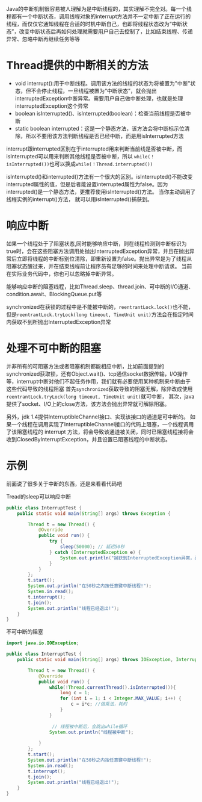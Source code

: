 Java的中断机制很容易被人理解为是中断线程的，其实理解不完全对。每一个线程都有一个中断状态，调用线程对象的interrupt方法并不一定中断了正在运行的线程，而仅仅它通知线程在合适的时机中断自己，也即将线程状态改为“中断状态”，改变中断状态后再如何处理就需要用户自己去控制了，比如结束线程、传递异常、忽略中断再继续任务等等


# Thread提供的中断相关的方法
* void interrupt():用于中断线程。调用该方法的线程的状态为将被置为"中断"状态，但不会停止线程，一旦线程被置为“中断状态”，就会抛出interruptedException中断异常。需要用户自己做中断处理，也就是处理interruptedException这个异常
* boolean isInterrupted()、isInterrupted(boolean)：检查当前线程是否被中断
* static boolean interrupted：这是一个静态方法，该方法会将中断标示位清除，所以不要用该方法判断线程是否已经中断，而是用isInterrupted方法

interrupt跟interrupted区别在于interrupted用来判断当前线是否被中断，而isInterrupted可以用来判断其他线程是否被中断，所以
`while(！isInterrupted())`也可以换成`while(！Thread.interrupted())`

isInterrupted()和interrupted()方法有一个很大的区别。isInterrupted()不能改变interrupted属性的值，但是后者能设置interrupted属性为false。因为interrupted()是一个静态方法，更推荐使用isInterrupted()方法。
当你主动调用了线程实例的interrupt()方法， 就可以用isInterrupted()捕获到。



# 响应中断
如果一个线程处于了阻塞状态,同时能够响应中断，则在线程检测到中断标识为true时，会在这些阻塞方法调用处抛出InterruptedException异常，并且在抛出异常后立即将线程的中断标别位清除，即重新设置为false。抛出异常是为了线程从阻塞状态醒过来，并在结束线程前让程序员有足够的时间来处理中断请求。
当前在实际业务代码中，你也可以忽略掉中断异常。

能够响应中断的阻塞线程，比如Thread.sleep、thread.join、可中断的I/O通道、condition.await、BlockingQueue.put等

synchronized在获锁的过程中是不能被中断的，`reentrantLock.lock()`也不能，但是`reentrantLock.tryLock(long timeout, TimeUnit unit)`方法会在指定时间内获取不到所抛出InterruptedException异常

# 处理不可中断的阻塞
并非所有的可阻塞方法或者阻塞机制都能相应中断，比如前面提到的synchronized获取锁，还有Object.wait()、tcp通信socket数据传输，I/O操作等，interrupt中断对他们不起任务作用，我们就有必要使用某种机制来中断由于这些代码导致的线程阻塞
首先`synchronized`获取导致的阻塞无解，除非改成使用`reentrantLock.tryLock(long timeout, TimeUnit unit)`就可中断，
其次，java提供了socket、I/O上的close方法，该方法会抛出异常就可解除阻塞。

另外，jdk 1.4提供InterruptibleChannel接口、实现该接口的通道是可中断的。
如果一个线程在调用实现了InterruptibleChannel接口的代码上阻塞，一个线程调用了该阻塞线程的 interrupt 方法，将会导致该通道被关闭，同时已阻塞线程接将会收到ClosedByInterruptException，并且设置已阻塞线程的中断状态。


# 示例
前面说了很多关于中断的东西，还是来看看代码吧

Tread的sleep可以响应中断
```java
public class InterruptTest {
	public static void main(String[] args) throws Exception {

		Thread t = new Thread() {
			@Override
			public void run() {
				try {
					sleep(50000); // 延迟50秒
				} catch (InterruptedException e) {
					System.out.println("捕获到InterruptedException异常，异常信息：" + e.getMessage());
				}
			}
		};
		t.start();
		System.out.println("在50秒之内按任意键中断线程!");
		System.in.read();
		t.interrupt();
		t.join();
		System.out.println("线程已经退出!");
	}
}
```
不可中断的阻塞
```java
import java.io.IOException;

public class InterruptTest {
	public static void main(String[] args) throws IOException, InterruptedException {

		Thread t = new Thread() {
			@Override
			public void run() {
				while(!Thread.currentThread().isInterrupted()){
					long c = 1;
					for (int i = 1; i < Integer.MAX_VALUE; i++) {
						c = i*c; //做乘法，耗时
					}
				}
				
				 // 线程被中断后，会跳出while循环
				System.out.println("线程被中断");
				
			}
		};
		t.start();
		System.out.println("在50秒之内按任意键中断线程!");
		System.in.read();
		t.interrupt();
		t.join();
		System.out.println("线程已经退出!");
	}
}
```


